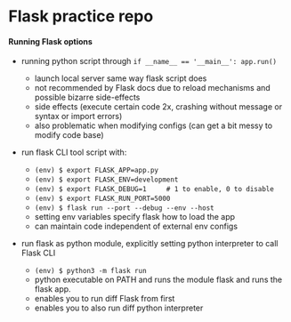 # Flask practice repo



#### Running Flask options

* running python script through `if __name__ == '__main__': app.run()`
    - launch local server same way flask script does
    - not recommended by Flask docs due to reload mechanisms and possible bizarre side-effects
    - side effects (execute certain code 2x, crashing without message or syntax or import errors)
    - also problematic when modifying configs (can get a bit messy to modify code base)

* run flask CLI tool script with:
    - `(env) $ export FLASK_APP=app.py`
    - `(env) $ export FLASK_ENV=development`
    - `(env) $ export FLASK_DEBUG=1     # 1 to enable, 0 to disable`
    - `(env) $ export FLASK_RUN_PORT=5000`
    - `(env) $ flask run --port --debug --env --host`
    - setting env variables specify flask how to load the app
    - can maintain code independent of external env configs

* run flask as python module, explicitly setting python interpreter to call Flask CLI
    - `(env) $ python3 -m flask run`
    - python executable on PATH and runs the module flask and runs the flask app.
    - enables you to run diff Flask from first
    - enables you to also run diff python interpreter
